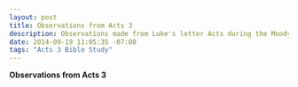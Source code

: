 ```yaml
---
layout: post
title: Observations from Acts 3
description: Observations made from Luke's letter Acts during the Moody Bible Study.
date: 2014-09-19 11:05:35 -07:00
tags: "Acts 3 Bible Study"
---
```


**Observations from Acts 3**

